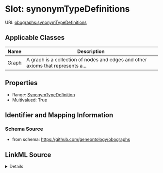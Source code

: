 # Slot: synonymTypeDefinitions

URI: [obographs:synonymTypeDefinitions](https://github.com/geneontology/obographs/synonymTypeDefinitions)



<!-- no inheritance hierarchy -->




## Applicable Classes

| Name | Description |
| --- | --- |
[Graph](Graph.md) | A graph is a collection of nodes and edges and other axioms that represents a...






## Properties

* Range: [SynonymTypeDefinition](SynonymTypeDefinition.md)
* Multivalued: True








## Identifier and Mapping Information







### Schema Source


* from schema: https://github.com/geneontology/obographs




## LinkML Source

<details>
```yaml
name: synonymTypeDefinitions
from_schema: https://github.com/geneontology/obographs
rank: 1000
multivalued: true
alias: synonymTypeDefinitions
domain_of:
- Graph
range: SynonymTypeDefinition
inlined: true

```
</details>